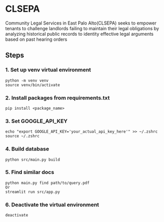 # CLSEPA
Community Legal Services in East Palo Alto(CLSEPA) seeks to empower tenants to challenge landlords failing to maintain their legal obligations by analyzing historical public records to identity effective legal arguments based on past hearing orders

## Steps
### 1. Set up venv virtual environment
	python -m venv venv
	source venv/bin/activate
###	2. Install packages from requirements.txt
	pip install <package_name>
### 3. Set GOOGLE_API_KEY
	echo "export GOOGLE_API_KEY='your_actual_api_key_here'" >> ~/.zshrc
	source ~/.zshrc
### 4. Build database
	python src/main.py build
### 5. Find similar docs
	python main.py find path/to/query.pdf
	Or
	streamlit run src/app.py 
### 6. Deactivate the virtual environment
	deactivate